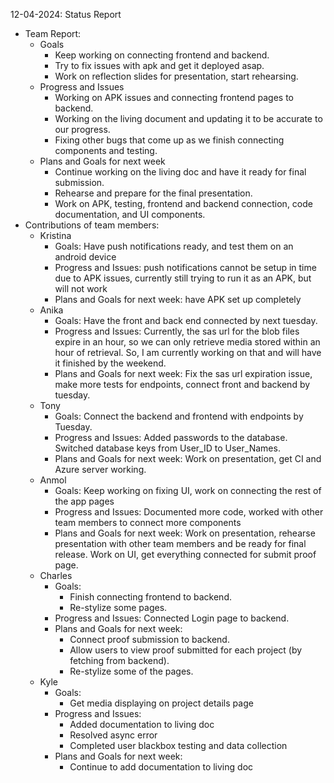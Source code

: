 12-04-2024: Status Report
- Team Report:
  - Goals
    - Keep working on connecting frontend and backend.
    - Try to fix issues with apk and get it deployed asap.
    - Work on reflection slides for presentation, start rehearsing.
  - Progress and Issues
    - Working on APK issues and connecting frontend pages to backend.
    - Working on the living document and updating it to be accurate to our progress.
    - Fixing other bugs that come up as we finish connecting components and testing.
  - Plans and Goals for next week
    - Continue working on the living doc and have it ready for final submission. 
    - Rehearse and prepare for the final presentation.
    - Work on APK, testing, frontend and backend connection, code documentation, and UI components.
- Contributions of team members:
  - Kristina
    - Goals: Have push notifications ready, and test them on an android device
    - Progress and Issues:	push notifications cannot be setup in time due to APK issues, currently still trying to run it as an APK, but will not work 
    - Plans and Goals for next week: have APK set up completely
  - Anika
    - Goals: Have the front and back end connected by next tuesday. 
    - Progress and Issues: Currently, the sas url for the blob files expire in an hour, so we can only retrieve media stored within an hour of retrieval. So, I am currently working on that and will have it finished by the weekend. 
    - Plans and Goals for next week: Fix the sas url expiration issue, make more tests for endpoints, connect front and backend by tuesday.
  - Tony
    - Goals: Connect the backend and frontend with endpoints by Tuesday.
    - Progress and Issues: Added passwords to the database. Switched database keys from User_ID to User_Names. 
    - Plans and Goals for next week: Work on presentation, get CI and Azure server working.
  - Anmol
    - Goals: Keep working on fixing UI, work on connecting the rest of the app pages
    - Progress and Issues: Documented more code, worked with other team members to connect more components
    - Plans and Goals for next week: Work on presentation, rehearse presentation with other team members and be ready for final release. Work on UI, get everything connected for submit proof page.
  - Charles
    - Goals:
      - Finish connecting frontend to backend.
      - Re-stylize some pages.
    - Progress and Issues: Connected Login page to backend.
    - Plans and Goals for next week:
      - Connect proof submission to backend.
      - Allow users to view proof submitted for each project (by fetching from backend).
      - Re-stylize some of the pages.
  - Kyle
    - Goals: 
      - Get media displaying on project details page
    - Progress and Issues: 
      - Added documentation to living doc
      - Resolved async error
      - Completed user blackbox testing and data collection
    - Plans and Goals for next week:
      - Continue to add documentation to living doc
